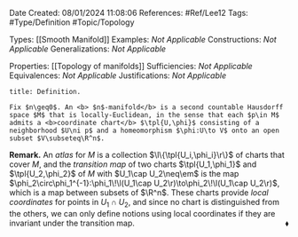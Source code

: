 <div class="topSpace"></div>

Date Created: 08/01/2024 11:08:06
References: #Ref/Lee12
Tags: #Type/Definition #Topic/Topology

Types: [[Smooth Manifold]]
Examples: <i>Not Applicable</i>
Constructions: <i>Not Applicable</i>
Generalizations: <i>Not Applicable</i>

Properties: [[Topology of manifolds]]
Sufficiencies: <i>Not Applicable</i>
Equivalences: <i>Not Applicable</i>
Justifications: <i>Not Applicable</i>

``` ad-Definition
title: Definition.

Fix $n\geq0$. An <b> $n$-manifold</b> is a second countable Hausdorff space $M$ that is locally-Euclidean, in the sense that each $p\in M$ admits a <b>coordinate chart</b> $\tpl{U,\phi}$ consisting of a neighborhood $U\ni p$ and a homeomorphism $\phi:U\to V$ onto an open subset $V\subseteq\R^n$.

```

<b>Remark.</b> An <i>atlas</i> for $M$ is a collection $\l\{\tpl{U_i,\phi_i}\r\}$ of charts that cover $M$, and the <i>transition map</i> of two charts $\tpl{U_1,\phi_1}$ and $\tpl{U_2,\phi_2}$ of $M$ with $U_1\cap U_2\neq\em$ is the map $\phi_2\circ\phi_1^{-1}:\phi_1\!\l(U_1\cap U_2\r)\to\phi_2\!\l(U_1\cap U_2\r)$, which is a map between subsets of $\R^n$. These charts provide <i>local coordinates</i> for points in $U_1\cap U_2$, and since no chart is distinguished from the others, we can only define notions using local coordinates if they are invariant under the transition map.<span style="float:right;">$\blacklozenge$</span>
